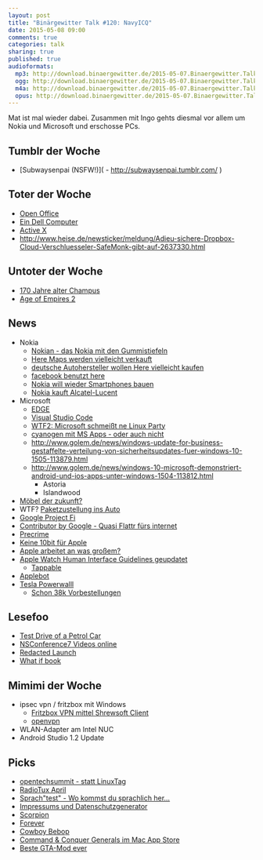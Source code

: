 ```yaml
---
layout: post
title: "Binärgewitter Talk #120: NavyICQ"
date: 2015-05-08 09:00
comments: true
categories: talk
sharing: true
published: true
audioformats:
  mp3: http://download.binaergewitter.de/2015-05-07.Binaergewitter.Talk.120.mp3
  ogg: http://download.binaergewitter.de/2015-05-07.Binaergewitter.Talk.120.ogg
  m4a: http://download.binaergewitter.de/2015-05-07.Binaergewitter.Talk.120.m4a
  opus: http://download.binaergewitter.de/2015-05-07.Binaergewitter.Talk.120.opus
---
```

Mat ist mal wieder dabei. Zusammen mit Ingo gehts diesmal vor allem um Nokia und Microsoft und erschosse PCs.

## Tumblr der Woche

- [Subwaysenpai (NSFW!)]( - http://subwaysenpai.tumblr.com/ )

## Toter der Woche

- [Open Office]( http://www.pro-linux.de/news/1/22261/openoffice-kurz-vor-dem-ende.html )
- [Ein Dell Computer]( http://arstechnica.com/tech-policy/2015/04/man-puts-8-bullets-in-his-dell-tells-police-its-worth-the-ticket/ )
- [Active X]( http://www.golem.de/news/edge-browser-microsoft-verabschiedet-sich-von-activex-1505-113951.html )
- http://www.heise.de/newsticker/meldung/Adieu-sichere-Dropbox-Cloud-Verschluesseler-SafeMonk-gibt-auf-2637330.html


## Untoter der Woche

- [170 Jahre alter Champus](http://www.tagesschau.de/schlusslicht/ostsee-champagner-101.html )
- [Age of Empires 2](http://www.ageofempires.com/blog/?p=1942 )

## News

- Nokia
    * [Nokian - das Nokia mit den Gummistiefeln](http://www.nokiantyres.com/)
    * [Here Maps werden vielleicht verkauft](http://www.heise.de/newsticker/meldung/Nokia-hofft-bei-Karten-Verkauf-auf-Apple-Alibaba-und-Amazon-2617769.html )
    * [deutsche Autohersteller wollen Here vielleicht kaufen](http://www.mobilegeeks.de/news/here-maps-mercedes-bmw-und-audi-wollen-angebot-abgeben/ )
    * [facebook benutzt here](http://www.heise.de/newsticker/meldung/Facebook-nutzt-Nokia-Here-fuer-seine-Apps-2633547.html )
    * [Nokia will wieder Smartphones bauen](http://www.heise.de/newsticker/meldung/Bericht-Nokia-plant-Rueckkehr-ins-Smartphone-Geschaeft-2614419.html )
    * [Nokia kauft Alcatel-Lucent](http://www.heise.de/netze/meldung/Fusion-der-Netzwerkausruester-Nokia-bietet-fuer-Alcatel-Lucent-2606626.html )
- Microsoft
    * [EDGE](http://www.golem.de/news/web-browser-aus-project-spartan-wird-microsoft-edge-1504-113819.html )
    * [Visual Studio Code]( https://code.visualstudio.com/ )
    * [WTF2: Microsoft schmeißt ne Linux Party](http://openness.microsoft.com/blog/2015/04/21/microsoft-debian-8-linuxfest/ )
    * [cyanogen mit MS Apps - oder auch nicht](http://www.mobilegeeks.de/news/cyanogen-os-google-microsoft/ )
    * http://www.golem.de/news/windows-update-for-business-gestaffelte-verteilung-von-sicherheitsupdates-fuer-windows-10-1505-113879.html
    * http://www.golem.de/news/windows-10-microsoft-demonstriert-android-und-ios-apps-unter-windows-1504-113812.html
        - Astoria
        - Islandwood
- [Möbel der zukunft?](http://www.mobilegeeks.de/news/ikea-wireless-moebel-mit-wireless-charging-ab-sofort-erhaeltlich/ )
- WTF? [Paketzustellung ins Auto](http://www.mobilegeeks.de/news/audi-macht-den-kofferraum-zum-paket-kasten-ist-das-die-zukunft/ )
- [Google Project Fi](https://fi.google.com/about/ )
- [Contributor by Google - Quasi Flattr fürs internet]( https://www.google.com/contributor/welcome/ )
- [Precrime]( http://www.heise.de/newsticker/meldung/Precrime-auf-dem-Polizeikongress-Prediticve-Policing-ausweiten-2614590.html?wt_mc=rss.ho.beitrag.atom )
- [Keine 10bit für Apple]( http://www.heise.de/newsticker/meldung/Bitte-10-Bit-Apple-sperrt-sich-gegen-10-Bit-Farbwiedergabe-2612003.html )
- [Apple arbeitet an was großem?]( http://www.loopinsight.com/2015/05/06/significant-rd-increase-suggests-apple-is-working-on-something-big/ )
- [Apple Watch Human Interface Guidelines geupdatet]( https://developer.apple.com/watch/human-interface-guidelines/ )
    * [Tappable]( https://twitter.com/pburford/status/595513399087374336 )
- [Applebot]( https://support.apple.com/en-us/HT204683 )
- [Tesla Powerwalll]( http://www.teslamotors.com/powerwall )
    * [Schon 38k Vorbestellungen]( http://arstechnica.com/business/2015/05/tesla-already-has-38000-reservations-for-the-powerwall-but-use-case-is-narrow/ )

## Lesefoo
- [Test Drive of a Petrol Car]( http://teslaclubsweden.se/test-drive-of-a-petrol-car/ )
- [NSConference7 Videos online]( https://vimeo.com/channels/nsconf7/ )
- [Redacted Launch]( http://blog.soff.es/redacted-for-mac-launch/ )
- [What if book]( https://whatif.xkcd.com/book/ )

## Mimimi der Woche

- ipsec vpn / fritzbox mit Windows
    * [Fritzbox VPN mittel Shrewsoft Client](http://rays-blog.de/2013/11/28/127/windows-7-mittels-shrew-soft-vpn-client-per-vpn-mit-fritzbox-7390-fritzos-6-verbinden/ )
    * [openvpn](https://openvpn.net/ )
- WLAN-Adapter am Intel NUC
- Android Studio 1.2 Update

## Picks

- [opentechsummit - statt LinuxTag]( http://opentechsummit.net/ )
- [RadioTux April](http://www.radiotux.de/index.php?/archives/7996-RadioTux-Sendung-April-2015.html )
- [Sprach"test" - Wo kommst du sprachlich her...](http://www.spiegel.de/static/happ/wissenschaft/2015/sprachatlas/v0/dist/#/questions )
- [Impressums und Datenschutzgenerator](http://rechtsanwalt-schwenke.de/smmr-buch/datenschutz-muster-generator-fuer-webseiten-blogs-und-social-media/ )
- [Scorpion](https://de.wikipedia.org/wiki/Scorpion_(Fernsehserie) )
- [Forever](https://de.wikipedia.org/wiki/Forever_(Fernsehserie) )
- [Cowboy Bebop]( http://de.wikipedia.org/wiki/Cowboy_Bebop )
- [Command & Conquer Generals im Mac App Store]( https://itunes.apple.com/de/app/command-conquer-generals-deluxe/id912423770?mt=12 )
- [Beste GTA-Mod ever]( http://steamed.kotaku.com/grand-theft-auto-v-mod-makes-guns-fire-cars-instead-of-1702355767 )

